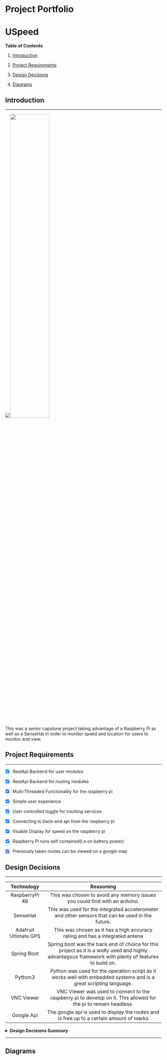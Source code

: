 # **Project Portfolio**

# **USpeed**

**Table of Contents**

1. [Introduction](introduction)

1. [Project Requirements](project-requirments)

1. [Design Decisions](design-decisions)

1. [Diagrams](diagrams)

## **Introduction**
---
<img src="https://encrypted-tbn0.gstatic.com/images?q=tbn:ANd9GcTKs7RSUFDZYTFxcqV2flxoJa9r-w5vJbFKMw&usqp=CAU"><img src="https://encrypted-tbn0.gstatic.com/images?q=tbn:ANd9GcStO-flYDzXFhrKSiv7PpvVL_RQl_c8Rtm0Ng&usqp=CAU" style="width: 50%">

This was a senior capstone project taking advantage of a Raspberry Pi as well as a SenseHat in order to monitor speed and location for users to monitor and view.

## **Project Requirements**
---
-[x] RestApi Backend for user modules

-[x] RestApi Backend for routing modules

-[x] Multi-Threaded Functionality for the raspberry pi

-[x] Simple user experience

-[x] User controlled toggle for tracking services

-[x] Connecting to back-end api from the raspberry pi

-[x] Visable Display for speed on the raspberry pi

-[x] Raspberry Pi runs self contained(I.e on battery power)

-[x] Previously taken routes can be viewed on a google map

## **Design Decisions**
---

| Technology | Reasoning |
| :-------: | :-------: |
| RaspberryPi 4B | This was chosen to avoid any memory issues you could find with an arduino. |
| SenseHat | This was used for the integrated accelerometer and other sensors that can be used in the future. | 
| Adafruit Ultimate GPS | This was chosen as it has a high accuracy rating and has a integrated antena | 
| Spring Boot | Spring boot was the back end of choice for this project as it is a widly used and highly advantagous framework with plenty of features to build on. |
| Python3 | Python was used for the operation script as it works well with embedded systems and is a great scripting language. |
| VNC Viewer | VNC Viewer was used to connect to the raspberry pi to develop on it. This allowed for the pi to remain headless. | 
| Google Api | The google api is used to display the routes and is free up to a certain amount of marks | 
<details>
    <summary><b>Design Decisions Summary</b></summary>
    The technology chosen was all to help compliment eachother and were all technologies that worked well when paired togther. The RaspberryPi SenseHat was specifically designed to work on the Pi 4B and Python has libraries for the operation of the said hat. The Adafruit Ultimate GPS also was specifically made to operate with the raspberry pi, as they have another model that used pin outs instead of a standard usb connection, making the integration much simpler. Raspbian(The default OS on the pi) also has a VNC integration that makes it easy to connect to from all your machines. Spring Boot was used to create the api back end for the web site because it is an excellent framework that supports rest api creation as well as offers great security features. Lastly the google api was used for the map creation as it is simple and cheap to use. It is standard javascript and free credits are received every month so it allows for the application to run cheaply.
</details>

---
## **Diagrams**







